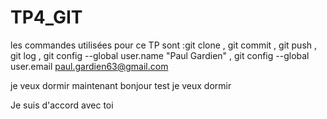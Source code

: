 # TP4_GIT

les commandes utilisées pour ce TP sont :git clone , git commit , git push , git log , git config --global user.name "Paul Gardien" , git config --global user.email paul.gardien63@gmail.com

je veux dormir maintenant
bonjour test
je veux dormir

Je suis d'accord avec toi

